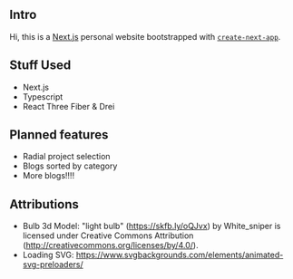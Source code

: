 ## Intro

Hi, this is a [Next.js](https://nextjs.org) personal website bootstrapped with [`create-next-app`](https://nextjs.org/docs/app/api-reference/cli/create-next-app).

## Stuff Used

* Next.js
* Typescript
* React Three Fiber & Drei

## Planned features 

* Radial project selection 
* Blogs sorted by category
* More blogs!!!!

## Attributions

* Bulb 3d Model: "light bulb" (https://skfb.ly/oQJvx) by White_sniper is licensed under Creative Commons Attribution (http://creativecommons.org/licenses/by/4.0/).
* Loading SVG: https://www.svgbackgrounds.com/elements/animated-svg-preloaders/ 
